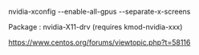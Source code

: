 <!-- TITLE: Linux Nvidia Driver -->

nvidia-xconfig --enable-all-gpus --separate-x-screens

Package : nvidia-X11-drv (requires kmod-nvidia-xxx)

https://www.centos.org/forums/viewtopic.php?t=58116